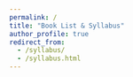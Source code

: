 ```yaml
---
permalink: /
title: "Book List & Syllabus"
author_profile: true
redirect_from: 
  - /syllabus/
  - /syllabus.html
---
```

